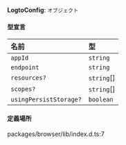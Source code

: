 **LogtoConfig**: `オブジェクト`

#### 型宣言

| 名前                      | 型          |
| :----------------------- | :----------- |
| `appId`                  | `string`     |
| `endpoint`               | `string`     |
| `resources?`             | `string`[]   |
| `scopes?`                | `string`[]   |
| `usingPersistStorage?`   | `boolean`    |

#### 定義場所

packages/browser/lib/index.d.ts:7